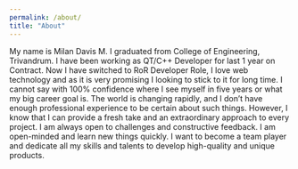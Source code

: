 ```yaml
---
permalink: /about/
title: "About"
---
```


My name is Milan Davis M. I graduated from College of Engineering, Trivandrum.
I have been working as QT/C++ Developer for last 1 year on Contract.
Now I have switched to RoR Developer Role, I love web technology and as it is very promising I looking to stick to it for long time. I cannot say with 100% confidence where I see myself in five years or what my big career goal is. The world is changing rapidly, and I don’t have enough professional experience to be certain about such things. However, I know that I can provide a fresh take and an extraordinary approach to every project. I am always open to challenges and constructive feedback. I am open-minded and learn new things quickly. I want to become a team player and dedicate all my skills and talents to develop high-quality and unique products.